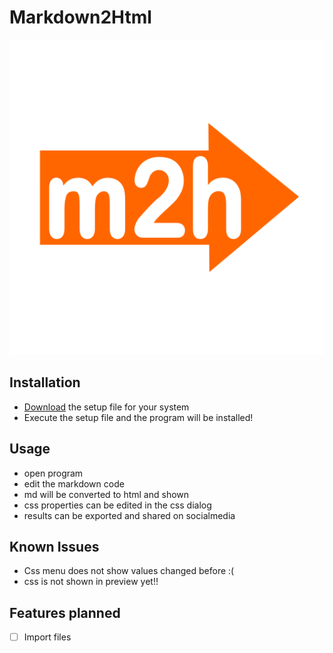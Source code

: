 # Markdown2Html

![logo](public/images/android-chrome-512x512.png)

## Installation

- [Download](https://github.com/tim0-12432/markdown2html/releases) the setup file for your system
- Execute the setup file and the program will be installed!

## Usage

- open program
- edit the markdown code
- md will be converted to html and shown
- css properties can be edited in the css dialog
- results can be exported and shared on socialmedia

## Known Issues

- Css menu does not show values changed before :(
- css is not shown in preview yet!!

## Features planned

- [ ] Import files
